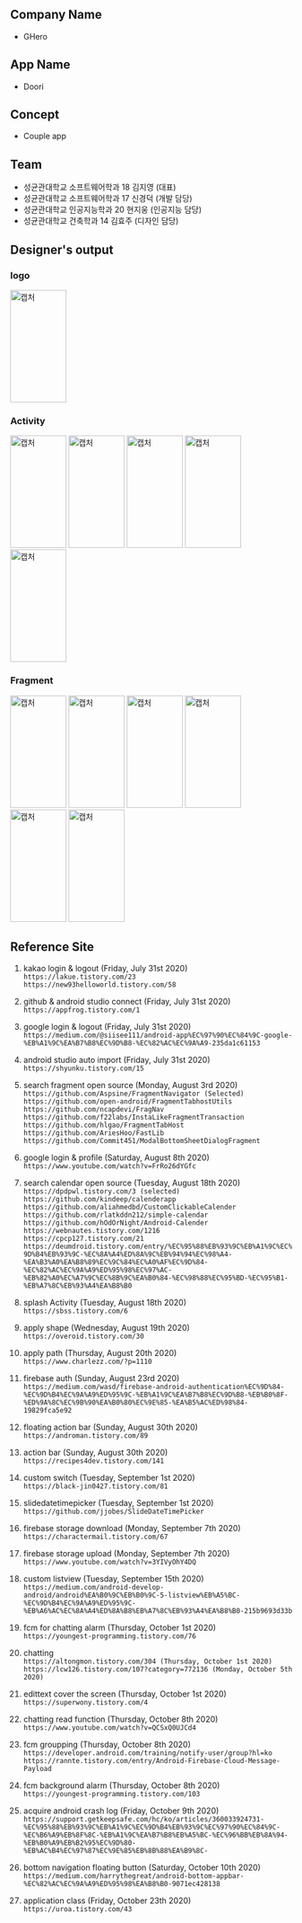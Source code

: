 ## Company Name
- GHero

## App Name
- Doori

## Concept
- Couple app

## Team 
- 성균관대학교 소프트웨어학과 18 김지영 (대표)
- 성균관대학교 소프트웨어학과 17 신경덕 (개발 담당)
- 성균관대학교 인공지능학과 20 현지웅 (인공지능 담당)
- 성균관대학교 건축학과 14 김효주 (디자인 담당)

## Designer's output
### logo
<img width="100" height="200" alt="캡처" src="https://user-images.githubusercontent.com/28394879/95567121-77053b80-0a5d-11eb-97b9-9be0007eab86.png"> 

### Activity
<div>
  <img width="100" height="200" alt="캡처" src="https://user-images.githubusercontent.com/28394879/95562114-b0867880-0a56-11eb-9ab0-03851c11a87d.png"> 
  <img width="100" height="200" alt="캡처" src="https://user-images.githubusercontent.com/28394879/95562601-5639e780-0a57-11eb-90ef-b9879d0c9495.png">
  <img width="100" height="200" alt="캡처" src="https://user-images.githubusercontent.com/28394879/95562737-83869580-0a57-11eb-88c3-7e8a4bea6514.jpg">
  <img width="100" height="200" alt="캡처" src="https://user-images.githubusercontent.com/28394879/95562808-9d27dd00-0a57-11eb-9592-18f34dd4e957.png">
  <img width="100" height="200" alt="캡처" src="https://user-images.githubusercontent.com/28394879/95563031-dceec480-0a57-11eb-806b-f3e6ea8d981d.png">
</div>

### Fragment 
<div>
  <img width="100" height="200" alt="캡처" src="https://user-images.githubusercontent.com/28394879/95563527-73bb8100-0a58-11eb-8291-480438dcd267.jpg">
  <img width="100" height="200" alt="캡처" src="https://user-images.githubusercontent.com/28394879/95563318-32c36c80-0a58-11eb-8551-de63050ff722.png">
  <img width="100" height="200" alt="캡처" src="https://user-images.githubusercontent.com/28394879/95563615-96e63080-0a58-11eb-876d-5bef1e6b4ca1.jpg">
  <img width="100" height="200" alt="캡처" src="https://user-images.githubusercontent.com/28394879/95563677-af564b00-0a58-11eb-9dd5-0138e470cf42.jpg">
  <img width="100" height="200" alt="캡처" src="https://user-images.githubusercontent.com/28394879/95563748-ca28bf80-0a58-11eb-8eb6-c83df849b38a.jpg">
  <img width="100" height="200" alt="캡처" src="https://user-images.githubusercontent.com/28394879/95563438-5686b280-0a58-11eb-905d-898be18815b6.png">
</div>


## Reference Site
1. kakao login & logout (Friday, July 31st 2020) </br>
``` https://lakue.tistory.com/23 ``` </br>
``` https://new93helloworld.tistory.com/58 ``` </br>

2. github & android studio connect (Friday, July 31st 2020) </br>
``` https://appfrog.tistory.com/1 ``` </br>

3. google login & logout (Friday, July 31st 2020) </br>
``` https://medium.com/@siisee111/android-app%EC%97%90%EC%84%9C-google-%EB%A1%9C%EA%B7%B8%EC%9D%B8-%EC%82%AC%EC%9A%A9-235da1c61153 ``` </br>

4. android studio auto import (Friday, July 31st 2020) </br>
``` https://shyunku.tistory.com/15 ```</br>

5. search fragment open source (Monday, August 3rd 2020) </br>
``` https://github.com/Aspsine/FragmentNavigator (Selected) ```</br>
``` https://github.com/open-android/FragmentTabhostUtils ``` </br>
``` https://github.com/ncapdevi/FragNav ```</br>
``` https://github.com/f22labs/InstaLikeFragmentTransaction ``` </br>
``` https://github.com/hlgao/FragmentTabHost ```</br>
``` https://github.com/AriesHoo/FastLib ``` </br>
``` https://github.com/Commit451/ModalBottomSheetDialogFragment ``` </br>

6. google login & profile (Saturday, August 8th 2020) </br>
``` https://www.youtube.com/watch?v=FrRo26dYGfc ```</br>

7. search calendar open source (Tuesday, August 18th 2020) </br>
``` https://dpdpwl.tistory.com/3 (selected) ``` </br>
``` https://github.com/kindeep/calenderapp ``` </br>
``` https://github.com/aliahmedbd/CustomClickableCalender ``` </br>
``` https://github.com/rlatkddn212/simple-calendar ``` </br>
``` https://github.com/hOdOrNight/Android-Calender ``` </br>
``` https://webnautes.tistory.com/1216 ``` </br>
``` https://cpcp127.tistory.com/21 ``` </br>
``` https://deumdroid.tistory.com/entry/%EC%95%88%EB%93%9C%EB%A1%9C%EC%9D%B4%EB%93%9C-%EC%8A%A4%ED%8A%9C%EB%94%94%EC%98%A4-%EA%B3%A0%EA%B8%89%EC%9C%84%EC%A0%AF%EC%9D%84-%EC%82%AC%EC%9A%A9%ED%95%98%EC%97%AC-%EB%82%A0%EC%A7%9C%EC%8B%9C%EA%B0%84-%EC%98%88%EC%95%BD-%EC%95%B1-%EB%A7%8C%EB%93%A4%EA%B8%B0 ``` </br>

8. splash Activity (Tuesday, August 18th 2020) </br>
``` https://sbss.tistory.com/6 ``` </br>

9. apply shape (Wednesday, August 19th 2020) </br>
``` https://overoid.tistory.com/30 ``` </br>

10. apply path (Thursday, August 20th 2020) </br>
``` https://www.charlezz.com/?p=1110 ``` </br>

11. firebase auth (Sunday, August 23rd 2020) </br>
``` https://medium.com/wasd/firebase-android-authentication%EC%9D%84-%EC%9D%B4%EC%9A%A9%ED%95%9C-%EB%A1%9C%EA%B7%B8%EC%9D%B8-%EB%B0%8F-%ED%9A%8C%EC%9B%90%EA%B0%80%EC%9E%85-%EA%B5%AC%ED%98%84-19829fca5e92 ``` </br>

12. floating action bar (Sunday, August 30th 2020) </br>
``` https://androman.tistory.com/89 ``` </br>

13. action bar (Sunday, August 30th 2020) </br>
``` https://recipes4dev.tistory.com/141 ``` </br>

14. custom switch (Tuesday, September 1st 2020) </br>
``` https://black-jin0427.tistory.com/81 ``` </br>

15. slidedatetimepicker (Tuesday, September 1st 2020) </br>
``` https://github.com/jjobes/SlideDateTimePicker ``` </br>

16. firebase storage download (Monday, September 7th 2020) </br>
``` https://charactermail.tistory.com/67 ``` </br>

17. firebase storage upload (Monday, September 7th 2020) </br>
``` https://www.youtube.com/watch?v=3YIVyOhY4DQ ``` </br>

18. custom listview (Tuesday, September 15th 2020) </br>
``` https://medium.com/android-develop-android/android%EA%B0%9C%EB%B0%9C-5-listview%EB%A5%BC-%EC%9D%B4%EC%9A%A9%ED%95%9C-%EB%A6%AC%EC%8A%A4%ED%8A%B8%EB%A7%8C%EB%93%A4%EA%B8%B0-215b9693d33b ``` </br>

19. fcm for chatting alarm (Thursday, October 1st 2020) </br>
``` https://youngest-programming.tistory.com/76 ``` </br>

20. chatting </br>
``` https://altongmon.tistory.com/304 (Thursday, October 1st 2020) ``` </br>
``` https://lcw126.tistory.com/107?category=772136 (Monday, October 5th 2020) ``` </br>

21. edittext cover the screen (Thursday, October 1st 2020) </br>
``` https://superwony.tistory.com/4 ``` </br>

22. chatting read function (Thursday, October 8th 2020) </br>
``` https://www.youtube.com/watch?v=QCSxQ0UJCd4 ``` </br>

23. fcm groupping (Thursday, October 8th 2020) </br>
``` https://developer.android.com/training/notify-user/group?hl=ko ``` </br>
``` https://rannte.tistory.com/entry/Android-Firebase-Cloud-Message-Payload ``` </br>

24. fcm background alarm (Thursday, October 8th 2020) </br>
``` https://youngest-programming.tistory.com/103 ``` </br>

25. acquire android crash log (Friday, October 9th 2020) </br>
``` https://support.getkeepsafe.com/hc/ko/articles/360033924731-%EC%95%88%EB%93%9C%EB%A1%9C%EC%9D%B4%EB%93%9C%EC%97%90%EC%84%9C-%EC%B6%A9%EB%8F%8C-%EB%A1%9C%EA%B7%B8%EB%A5%BC-%EC%96%BB%EB%8A%94-%EB%B0%A9%EB%B2%95%EC%9D%80-%EB%AC%B4%EC%97%87%EC%9E%85%EB%8B%88%EA%B9%8C- ``` </br>

26. bottom navigation floating button (Saturday, October 10th 2020) </br>
``` https://medium.com/harrythegreat/android-bottom-appbar-%EC%82%AC%EC%9A%A9%ED%95%98%EA%B8%B0-9071ec428138 ``` </br>

27. application class (Friday, October 23th 2020) </br>
``` https://uroa.tistory.com/43 ``` </br>
